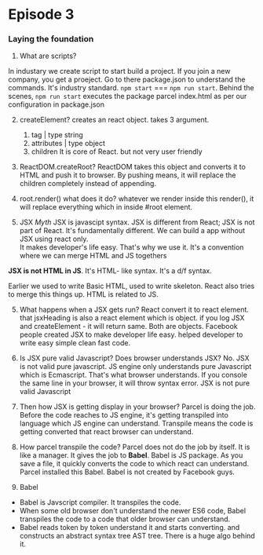 # Episode 3

### Laying the foundation

1. What are scripts?

In industary we create script to start build a project. If you join a new company, you get a proeject. Go to there package.json to understand the commands. It's industry standard.
`npm start` === `npm run start`. Behind the scenes, `npm run start` executes the package parcel index.html as per our configuration in package.json

2. createElement? creates an react object. takes 3 argument. 
    1. tag | type string
    2. attributes | type object
    3. children
It is core of React. but not very user friendly


3. ReactDOM.createRoot?
ReactDOM takes this object and converts it to HTML and push it to browser. By pushing means, it will replace the children completely instead of appending.

3. root.render() what does it do?
whatever we render inside this render(), it will replace everything which in inside #root element. 

4. JSX *Myth*
 JSX is javascipt syntax. JSX is different from React; JSX is not part of React. It's fundamentally different. We can build a app without JSX using react only.  
 It makes developer's life easy. That's why we use it. It's a convention where we can merge HTML and JS togethers

 **JSX is not HTML in JS**. It's HTML- like syntax. It's a d/f syntax.

 Earlier we used to write Basic HTML, used to write skeleton. React also tries to merge this things up. HTML is related to JS. 

5. What happens when a JSX gets run? 
React convert it to react element.  that jsxHeading is also a react element which is object.
if you log JSX and createElement - it will return same. Both are objects. Facebook people created JSX to make developer life easy. helped developer to write easy  simple clean fast code. 

6. Is JSX pure valid Javascript? Does browser understands JSX?
No. JSX is not valid pure javascript. JS engine only understands pure Javascript which is Ecmascript. That's what browser understands. If you console the same line in your browser, it will throw syntax error. JSX is not pure valid Javascript

7. Then how JSX is getting display in your browser?
Parcel is doing the job. Before the code reaches to JS engine, it's getting transpiled into language which JS engine can understand. Transpile means the code is getting converted that react browser can understand.

8. How parcel transpile the code? 
Parcel does not do the job by itself. It is like a manager. It gives the job to **Babel**. Babel is JS package. As you save a file, it quickly converts the code to which react can understand. Parcel installed this Babel. Babel is not created by Facebook guys.

9. Babel 
 * Babel is Javscript compiler. It transpiles the code. 
 * When some old browser don't understand the newer ES6 code, Babel transpiles the code to a code that older browser can understand.
 * Babel reads token by token understand it and starts converting. and constructs an abstract syntax tree AST tree. There is a huge algo behind it. 
